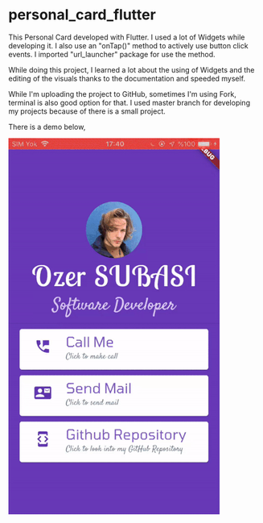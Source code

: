 # personal_card_flutter

This Personal Card developed with Flutter.
I used a lot of Widgets while developing it. I also use an "onTap()" method to actively use button click events. I imported "url_launcher" package for use the method.

While doing this project, I learned a lot about the using of Widgets and the editing of the visuals thanks to the documentation and speeded myself.

While I'm uploading the project to GitHub, sometimes I'm using Fork, terminal is also good option for that.
I used master branch for developing my projects because of there is a small project.

There is a demo below,

![Ozer's Personal Card Demo](demo/ozers_personal_card.gif)